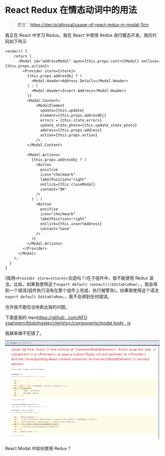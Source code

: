 # React Redux 在情态动词中的用法

> 原文：<https://dev.to/afoysal/usage-of-react-redux-in-modal-1icn>

我正在 React 中学习 Redux。我在 React 中使用 Redux 进行模态开发。我的代码如下所示

```
render() {
    return (
      <Modal id="addressModal" open={this.props.controlModal} onClose={this.props.action}>
        <Provider store={store}>
          {this.props.addresObj ? (
            <Modal.Header>Address Details</Modal.Header>
          ) : (
            <Modal.Header>Insert Address</Modal.Header>
          )}
          <Modal.Content>
              <ModalElement
                update={this.update}
                element={this.props.addresObj}
                errors = {this.state.errors}
                update_state_photo={this.update_state_photo}
                address={this.props.address}
                action={this.props.action}
              />
          </Modal.Content>

          <Modal.Actions>
            {this.props.addresObj ? (
              <Button
                positive
                icon="checkmark"
                labelPosition="right"
                onClick={this.closeModal}
                content="OK"
              />
            ) : (
              <Button
                positive
                icon="checkmark"
                labelPosition="right"
                onClick={this.insertAddress}
                content="Save"
              />
            )}
          </Modal.Actions>
        </Provider>
      </Modal>
    );
  }
} 
```

(我用`<Provider store={store}>`合适吗？)在子组件中，我不能使用 Redux 语法。比如，如果我使用这个`export default connect()(EditableRow);`，我会得到一个错误(组件执行没有在那个组件上完成，执行被警告)。如果我使用这个语法`export default EditableRow;`，我不会得到任何错误。

也许我不能恰当地表达我的问题。

下面是我的 repo[https://github . com/AFO ysal/mern/blob/master/client/src/components/modal body . js](https://github.com/afoysal/mern/blob/master/client/src/components/ModalBody.js)

我越来越不犯错了。

[![enter image description here](img/0f231d8d756770d90ee461c6eaef0326.png)](https://i.stack.imgur.com/GMzMj.png)

React Modal 中如何使用 Redux？